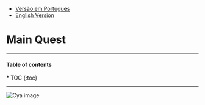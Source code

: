 
* [Versão em Portugues](https://meta.gpupo.com/dockerized-helloworld/en.html)
* [English Version](https://meta.gpupo.com/dockerized-helloworld/pt-BR.html)

# Main Quest

---
#### Table of contents

<div id="inline_toc" markdown="1">
* TOC
{:toc}
</div>

---

![Cya image](https://meta.gpupo.com/dockerized-helloworld/img/pizzatime.jpg)

